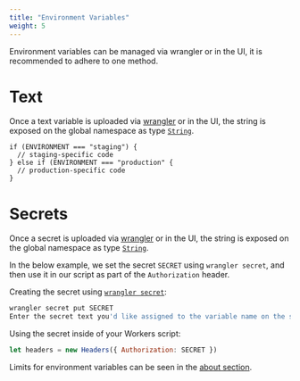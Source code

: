 ```yaml
---
title: "Environment Variables"
weight: 5
---
```


Environment variables can be managed via wrangler or in the UI, it is recommended to adhere to one method.

# Text

Once a text variable is uploaded via [wrangler](/tooling/wrangler/configuration) or in the UI, the string is exposed on the global namespace as type [`String`](https://developer.mozilla.org/en-US/docs/Web/JavaScript/Reference/Global_Objects/String).

```
if (ENVIRONMENT === "staging") {
  // staging-specific code
} else if (ENVIRONMENT === "production" {
  // production-specific code
}
```

# Secrets

Once a secret is uploaded via [wrangler](/tooling/wrangler/secret) or in the UI, the string is exposed on the global namespace as type [`String`](https://developer.mozilla.org/en-US/docs/Web/JavaScript/Reference/Global_Objects/String).

In the below example, we set the secret `SECRET` using `wrangler secret`, and then use it in our script as part of the `Authorization` header.

Creating the secret using [`wrangler secret`](/tooling/wrangler/secrets):

```bash
wrangler secret put SECRET
Enter the secret text you'd like assigned to the variable name on the script named my-worker-ENVIRONMENT_NAME: mysekret
```

Using the secret inside of your Workers script:

```javascript
let headers = new Headers({ Authorization: SECRET })
```

Limits for environment variables can be seen in the [about section](/about/limits#enviornment-variables).
